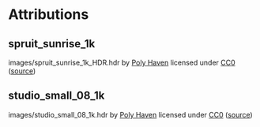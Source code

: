 # Attributions

## spruit_sunrise_1k

images/spruit_sunrise_1k_HDR.hdr by <a href="https://polyhaven.com">Poly Haven</a>
licensed under <a href="https://polyhaven.com/license">CC0</a>
(<a href="https://polyhaven.com/a/spruit_sunrise">source</a>)

## studio_small_08_1k

images/studio_small_08_1k.hdr by <a href="https://polyhaven.com">Poly Haven</a>
licensed under <a href="https://polyhaven.com/license">CC0</a>
(<a href="https://polyhaven.com/a/studio_small_08">source</a>)
